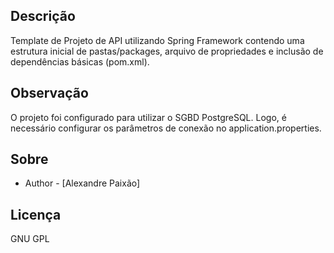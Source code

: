 ## Descrição

Template de Projeto de API utilizando Spring Framework contendo uma estrutura inicial de pastas/packages, arquivo de propriedades e inclusão de dependências básicas (pom.xml).

## Observação

O projeto foi configurado para utilizar o SGBD PostgreSQL. Logo, é necessário configurar os parâmetros de conexão no application.properties.

## Sobre

- Author - [Alexandre Paixão]

## Licença

GNU GPL
